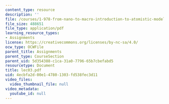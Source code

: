 ```yaml
---
content_type: resource
description: ''
file: /courses/1-978-from-nano-to-macro-introduction-to-atomistic-modeling-techniques-january-iap-2007/4ecbfa2d00e147801303fd538fec3d11_lec03.pdf
file_size: 488651
file_type: application/pdf
learning_resource_types:
- Assignments
license: https://creativecommons.org/licenses/by-nc-sa/4.0/
ocw_type: OCWFile
parent_title: Assignments
parent_type: CourseSection
parent_uid: 5d354388-c1ca-31a0-7796-65b7cbefabd5
resourcetype: Document
title: lec03.pdf
uid: 4ecbfa2d-00e1-4780-1303-fd538fec3d11
video_files:
  video_thumbnail_file: null
video_metadata:
  youtube_id: null
---
```

